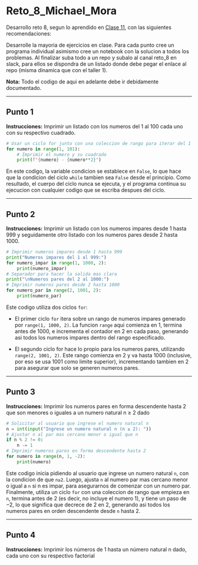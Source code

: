 # Reto_8_Michael_Mora
Desarrollo reto 8, segun lo aprendido en [Clase 11](http://https://github.com/fegonzalez7/pdc_unal_clase11 "Clase 11"), con las siguientes recomendaciones:

Desarrolle la mayoria de ejercicios en clase. Para cada punto cree un programa individual asimismo cree un notebook con la solucion a todos los problemas. Al finalizar suba todo a un repo y subalo al canal reto_8 en slack, para ellos se dispondra de un listado donde debe pegar el enlace al repo (misma dinamica que con el taller 1).

**Nota:** Todo el codigo de aqui en adelante debe ir debidamente documentado.
_______________________________
## **Punto 1**

**Instrucciones:** Imprimir un listado con los numeros del 1 al 100 cada uno con su respectivo cuadrado.
```python
# Usar un ciclo for junto con una coleccion de rango para iterar del 1 al 100
for numero in range(1, 101):
    # Imprimir el numero y su cuadrado
    print(f"{numero} - {numero**2}")
```
En este codigo, la variable condicion se establece en `False`, lo que hace que la condicion del ciclo `while` tambien sea `False` desde el principio. Como resultado, el cuerpo del ciclo nunca se ejecuta, y el programa continua su ejecucion con cualquier codigo que se escriba despues del ciclo.

_______________________________
## **Punto 2**

**Instrucciones:** Imprimir un listado con los numeros impares desde 1 hasta 999 y seguidamente otro listado con los numeros pares desde 2 hasta 1000.
```python
# Imprimir numeros impares desde 1 hasta 999
print("Numeros impares del 1 al 999:")
for numero_impar in range(1, 1000, 2):
    print(numero_impar)
# Separador para hacer la salida mas clara
print("\nNumeros pares del 2 al 1000:")
# Imprimir numeros pares desde 2 hasta 1000
for numero_par in range(2, 1001, 2):
    print(numero_par)
```
Este codigo utiliza dos ciclos `for`:

+ El primer ciclo `for` itera sobre un rango de numeros impares generado por `range(1, 1000, 2)`. La funcion `range` aqui comienza en 1, termina antes de 1000, e incrementa el contador en 2 en cada paso, generando asi todos los numeros impares dentro del rango especificado.

+ El segundo ciclo for hace lo propio para los numeros pares, utilizando `range(2, 1001, 2)`. Este rango comienza en 2 y va hasta 1000 (inclusive, por eso se usa 1001 como limite superior), incrementando tambien en 2 para asegurar que solo se generen numeros pares.
_______________________________
## **Punto 3**

**Instrucciones:** Imprimir los numeros pares en forma descendente hasta 2 que son menores o iguales a un numero natural n ≥ 2 dado
```python
# Solicitar al usuario que ingrese el numero natural n
n = int(input("Ingrese un numero natural n (n ≥ 2): "))
# Ajustar n al par mas cercano menor o igual que n
if n % 2 != 0:
    n -= 1
# Imprimir numeros pares en forma descendente hasta 2
for numero in range(n, 1, -2):
    print(numero)
```
Este codigo inicia pidiendo al usuario que ingrese un numero natural `n`, con la condicion de que `n≥2`. Luego, ajusta `n` al numero par mas cercano menor o igual a `n` si n es impar, para asegurarnos de comenzar con un numero par. Finalmente, utiliza un ciclo `for` con una coleccion de rango que empieza en `n`, termina antes de 2 (es decir, no incluye el numero 1), y tiene un paso de −2, lo que significa que decrece de 2 en 2, generando asi todos los numeros pares en orden descendente desde `n` hasta 2.

_______________________________
## **Punto 4**

**Instrucciones:** Imprimir los números de 1 hasta un número natural n dado, cada uno con su respectivo factorial
